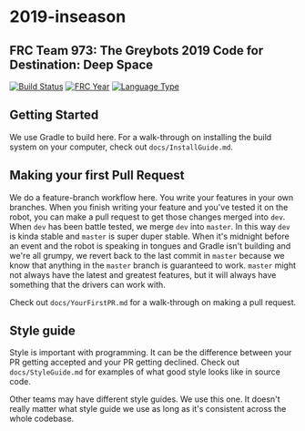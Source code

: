 # 2019-inseason
## FRC Team 973: The Greybots 2019 Code for Destination: Deep Space

[![Build Status](https://travis-ci.com/Team973/2019-inseason.svg?token=9qRQZ4Pb162wPMEfroVb&branch=master)](https://travis-ci.com/Team973/2019-inseason)
[![FRC Year](https://img.shields.io/badge/frc-2019-brightgreen.svg)](https://www.firstinspires.com/robotics/frc/game-and-season)
[![Language Type](https://img.shields.io/badge/language-c++-brightgreen.svg)](https://wpilib.screenstepslive.com/s/4485/m/13810)

## Getting Started
We use Gradle to build here.  For a walk-through on installing the build system on your computer, check out `docs/InstallGuide.md`.

## Making your first Pull Request
We do a feature-branch workflow here.  You write your features in your own branches.  When you finish writing your feature and you've tested it on the robot, you can make a pull request to get those changes merged into `dev`. When `dev` has been battle tested, we merge `dev` into `master`.  In this way `dev` is kinda stable and `master` is super duper stable.  When it's midnight before an event and the robot is speaking in tongues and Gradle isn't building and we're all grumpy, we revert back to the last commit in `master` because we know that anything in the `master` branch is guaranteed to work.  `master` might not always have the latest and greatest features, but it will always have something that the drivers can work with.

Check out `docs/YourFirstPR.md` for a walk-through on making a pull request.

## Style guide
Style is important with programming.  It can be the difference between your PR getting accepted and your PR getting declined.  Check out `docs/StyleGuide.md` for examples of what good style looks like in source code.

Other teams may have different style guides.  We use this one.  It doesn't really matter what style guide we use as long as it's consistent across the whole codebase.
